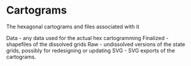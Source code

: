 # Cartograms
The hexagonal cartograms and files associated with it


Data - any data used for the actual hex cartogramming
Finalized - shapefiles of the dissolved grids
Raw - undissolved versions of the state grids, possibly for redesigning or updating
SVG - SVG exports of the cartograms. 
